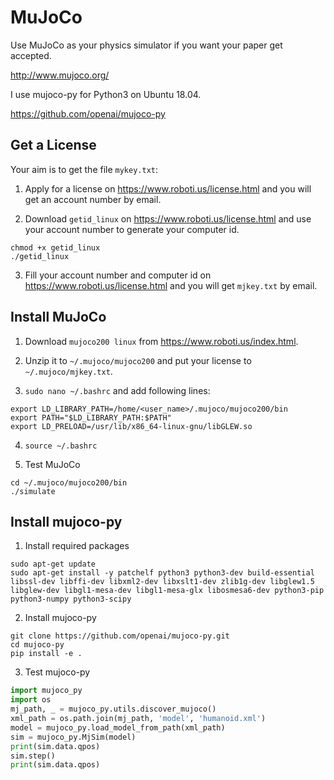 # MuJoCo

Use MuJoCo as your physics simulator if you want your paper get accepted.

http://www.mujoco.org/

I use mujoco-py for Python3 on Ubuntu 18.04.

https://github.com/openai/mujoco-py

## Get a License

Your aim is to get the file `mykey.txt`:

1. Apply for a license on https://www.roboti.us/license.html and you will get an account number by email.

2. Download `getid_linux` on https://www.roboti.us/license.html and use your account number to generate your computer id.

```
chmod +x getid_linux
./getid_linux
```

3. Fill your account number and computer id on https://www.roboti.us/license.html and you will get `mjkey.txt` by email.

## Install MuJoCo

1. Download `mujoco200 linux` from https://www.roboti.us/index.html.

2. Unzip it to `~/.mujoco/mujoco200` and put your license to `~/.mujoco/mjkey.txt`.

3. `sudo nano ~/.bashrc` and add following lines:

```
export LD_LIBRARY_PATH=/home/<user_name>/.mujoco/mujoco200/bin
export PATH="$LD_LIBRARY_PATH:$PATH"
export LD_PRELOAD=/usr/lib/x86_64-linux-gnu/libGLEW.so
```

4. `source ~/.bashrc`

5. Test MuJoCo

```
cd ~/.mujoco/mujoco200/bin
./simulate
```

## Install mujoco-py

1. Install required packages

```
sudo apt-get update
sudo apt-get install -y patchelf python3 python3-dev build-essential libssl-dev libffi-dev libxml2-dev libxslt1-dev zlib1g-dev libglew1.5 libglew-dev libgl1-mesa-dev libgl1-mesa-glx libosmesa6-dev python3-pip python3-numpy python3-scipy
```

2. Install mujoco-py

```
git clone https://github.com/openai/mujoco-py.git
cd mujoco-py
pip install -e .
```

3. Test mujoco-py

```python
import mujoco_py
import os
mj_path, _ = mujoco_py.utils.discover_mujoco()
xml_path = os.path.join(mj_path, 'model', 'humanoid.xml')
model = mujoco_py.load_model_from_path(xml_path)
sim = mujoco_py.MjSim(model)
print(sim.data.qpos)
sim.step()
print(sim.data.qpos)
```
